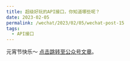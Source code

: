 ```yaml
---
title: 超级好玩的API接口，你知道哪些呢？
date: 2023-02-05
permalink: /wechat/2023/02/05/wechat-post-15
tags:
  - API接口
---
```


元宵节快乐～ [点击跳转至公众号文章](http://mp.weixin.qq.com/s?__biz=MzkxNjM0MzQ0MQ==&mid=2247484403&idx=1&sn=0d4766e8d3fdde9afd314c29201c64cd&chksm=c1501c0df627951b857fb267d52b547b6e952840d2ceb1403cb88632fd2e9d966926ddb7f667#rd)。